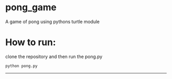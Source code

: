 # pong_game
A game of pong using pythons turtle module

# How to run:
clone the repository and then run the pong.py
```bash
python pong.py
```
---

